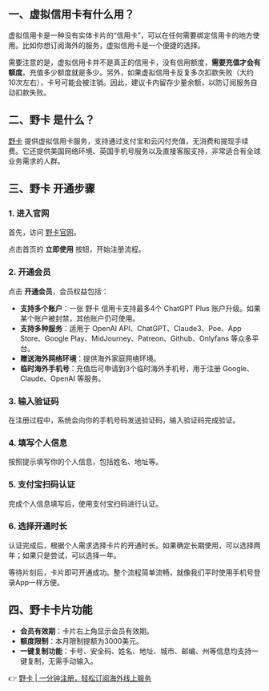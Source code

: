## 一、虚拟信用卡有什么用？

虚拟信用卡是一种没有实体卡片的“信用卡”，可以在任何需要绑定信用卡的地方使用。比如你想订阅海外的服务，虚拟信用卡是一个便捷的选择。

需要注意的是，虚拟信用卡并不是真正的信用卡，没有信用额度，**需要充值才会有额度**。充值多少额度就是多少。另外，如果虚拟信用卡反复多次扣款失败（大约10次左右），卡号可能会被注销。因此，建议卡内留存少量余额，以防订阅服务自动扣款失败。

## 二、野卡 是什么？

[野卡](https://bit.ly/bewildcard) 提供虚拟信用卡服务，支持通过支付宝和云闪付充值，无消费和提现手续费。它还提供美国网络环境、英国手机号服务以及直接客服支持，非常适合有全球业务需求的人群。

## 三、野卡 开通步骤

### 1. 进入官网

首先，访问 [野卡官网](https://bit.ly/bewildcard)。

点击首页的 **立即使用** 按钮，开始注册流程。

### 2. 开通会员

点击 **开通会员**，会员权益包括：

- **支持多个账户**：一张 野卡 信用卡支持最多4个 ChatGPT Plus 账户升级。如果某个账户被封禁，其他账户仍可使用。
- **支持多种服务**：适用于 OpenAI API、ChatGPT、Claude3、Poe、App Store、Google Play、MidJourney、Patreon、Github、Onlyfans 等众多平台。
- **赠送海外网络环境**：提供海外家庭网络环境。
- **临时海外手机号**：充值后可申请到3个临时海外手机号，用于注册 Google、Claude、OpenAI 等服务。

### 3. 输入验证码

在注册过程中，系统会向你的手机号码发送验证码，输入验证码完成验证。

### 4. 填写个人信息

按照提示填写你的个人信息，包括姓名、地址等。

### 5. 支付宝扫码认证

完成个人信息填写后，使用支付宝扫码进行认证。

### 6. 选择开通时长

认证完成后，根据个人需求选择卡片的开通时长。如果确定长期使用，可以选择两年；如果只是尝试，可以选择一年。

等待片刻后，卡片即可开通成功。整个流程简单流畅，就像我们平时使用手机号登录App一样方便。

## 四、野卡卡片功能

- **会员有效期**：卡片右上角显示会员有效期。
- **额度限制**：本月限制提额为3000美元。
- **一键复制功能**：卡号、安全码、姓名、地址、城市、邮编、州等信息均支持一键复制，无需手动输入。

👉 [野卡 | 一分钟注册，轻松订阅海外线上服务](https://bit.ly/bewildcard)